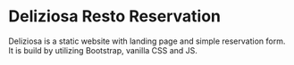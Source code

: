 # Deliziosa Resto Reservation

Deliziosa is a static website with landing page and simple reservation form. It is build by utilizing Bootstrap, vanilla CSS and JS.
